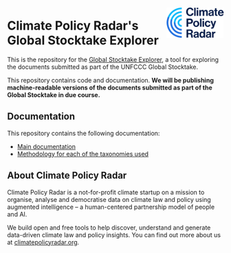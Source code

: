 <a href="https://climatepolicyradar.org"><img src="cpr-logo-primary.svg" height="70" align="right" /></a>

# Climate Policy Radar's Global Stocktake Explorer

This is the repository for the [Global Stocktake Explorer](https://gst.climatepolicyradar.org), a tool for exploring the documents submitted as part of the UNFCCC Global Stocktake.

This repository contains code and documentation. **We will be publishing machine-readable versions of the documents submitted as part of the Global Stocktake in due course.**

## Documentation

This repository contains the following documentation:

- [Main documentation](./docs/README.md)
- [Methodology for each of the taxonomies used](./docs/taxonomy-explainers/)

## About Climate Policy Radar

Climate Policy Radar is a not-for-profit climate startup on a mission to organise, analyse and democratise data on climate law and policy using augmented intelligence – a human-centered partnership model of people and AI.

We build open and free tools to help discover, understand and generate data-driven climate law and policy insights. You can find out more about us at [climatepolicyradar.org](https://climatepolicyradar.org).
